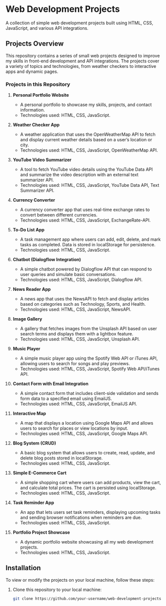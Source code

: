 # Web Development Projects

A collection of simple web development projects built using HTML, CSS, JavaScript, and various API integrations.

## Projects Overview

This repository contains a series of small web projects designed to improve my skills in front-end development and API integrations. The projects cover a variety of topics and technologies, from weather checkers to interactive apps and dynamic pages.

### Projects in this Repository

1. **Personal Portfolio Website**
   - A personal portfolio to showcase my skills, projects, and contact information.
   - Technologies used: HTML, CSS, JavaScript.

2. **Weather Checker App**
   - A weather application that uses the OpenWeatherMap API to fetch and display current weather details based on a user’s location or city.
   - Technologies used: HTML, CSS, JavaScript, OpenWeatherMap API.

3. **YouTube Video Summarizer**
   - A tool to fetch YouTube video details using the YouTube Data API and summarize the video description with an external text summarizer API.
   - Technologies used: HTML, CSS, JavaScript, YouTube Data API, Text Summarizer API.

4. **Currency Converter**
   - A currency converter app that uses real-time exchange rates to convert between different currencies.
   - Technologies used: HTML, CSS, JavaScript, ExchangeRate-API.

5. **To-Do List App**
   - A task management app where users can add, edit, delete, and mark tasks as completed. Data is stored in localStorage for persistence.
   - Technologies used: HTML, CSS, JavaScript.

6. **Chatbot (Dialogflow Integration)**
   - A simple chatbot powered by Dialogflow API that can respond to user queries and simulate basic conversations.
   - Technologies used: HTML, CSS, JavaScript, Dialogflow API.

7. **News Reader App**
   - A news app that uses the NewsAPI to fetch and display articles based on categories such as Technology, Sports, and Health.
   - Technologies used: HTML, CSS, JavaScript, NewsAPI.

8. **Image Gallery**
   - A gallery that fetches images from the Unsplash API based on user search terms and displays them with a lightbox feature.
   - Technologies used: HTML, CSS, JavaScript, Unsplash API.

9. **Music Player**
   - A simple music player app using the Spotify Web API or iTunes API, allowing users to search for songs and play previews.
   - Technologies used: HTML, CSS, JavaScript, Spotify Web API/iTunes API.

10. **Contact Form with Email Integration**
    - A simple contact form that includes client-side validation and sends form data to a specified email using EmailJS.
    - Technologies used: HTML, CSS, JavaScript, EmailJS API.

11. **Interactive Map**
    - A map that displays a location using Google Maps API and allows users to search for places or view locations by input.
    - Technologies used: HTML, CSS, JavaScript, Google Maps API.

12. **Blog System (CRUD)**
    - A basic blog system that allows users to create, read, update, and delete blog posts stored in localStorage.
    - Technologies used: HTML, CSS, JavaScript.

13. **Simple E-Commerce Cart**
    - A simple shopping cart where users can add products, view the cart, and calculate total prices. The cart is persisted using localStorage.
    - Technologies used: HTML, CSS, JavaScript.

14. **Task Reminder App**
    - An app that lets users set task reminders, displaying upcoming tasks and sending browser notifications when reminders are due.
    - Technologies used: HTML, CSS, JavaScript.

15. **Portfolio Project Showcase**
    - A dynamic portfolio website showcasing all my web development projects.
    - Technologies used: HTML, CSS, JavaScript.

## Installation

To view or modify the projects on your local machine, follow these steps:

1. Clone this repository to your local machine:

   ```bash
   git clone https://github.com/your-username/web-development-projects.git
